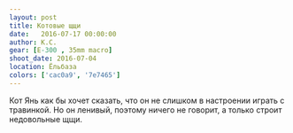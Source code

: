 ```yaml
---
layout: post
title: Котовые щщи
date:   2016-07-17 00:00:00
author: К.С.
gear: [E-300 , 35mm macro]
shoot_date: 2016-07-04
location: Ёльбаза
colors: ['cac0a9', '7e7465']
---
```


Кот Янь как бы хочет сказать, что он не слишком в настроении играть с травинкой. Но он ленивый, поэтому ничего не говорит, а только строит недовольные щщи.
